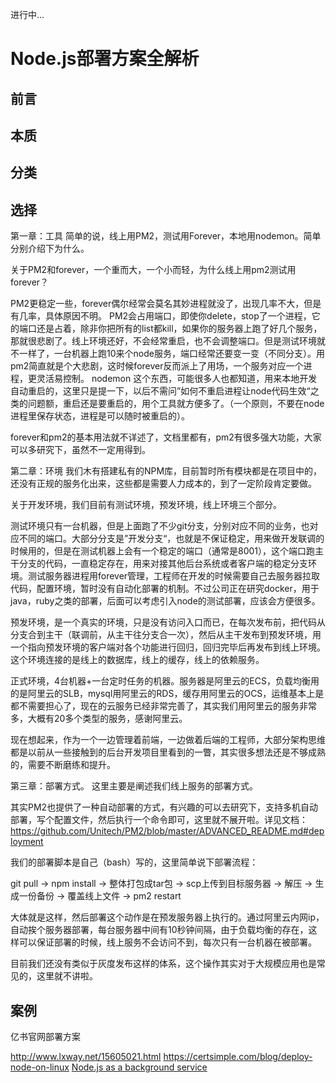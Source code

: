 进行中...

# Node.js部署方案全解析

## 前言

## 本质

## 分类

## 选择
第一章：工具
简单的说，线上用PM2，测试用Forever，本地用nodemon。简单分别介绍下为什么。

关于PM2和forever，一个重而大，一个小而轻，为什么线上用pm2测试用forever？

PM2更稳定一些，forever偶尔经常会莫名其妙进程就没了，出现几率不大，但是有几率，具体原因不明。
PM2会占用端口，即使你delete，stop了一个进程，它的端口还是占着，除非你把所有的list都kill，如果你的服务器上跑了好几个服务，那就很悲剧了。线上环境还好，不会经常重启，也不会调整端口。但是测试环境就不一样了，一台机器上跑10来个node服务，端口经常还要变一变（不同分支）。用pm2简直就是个大悲剧，这时候forever反而派上了用场，一个服务对应一个进程，更灵活易控制。
nodemon 这个东西，可能很多人也都知道，用来本地开发自动重启的，这里只是提一下，以后不需问”如何不重启进程让node代码生效“之类的问题额，重启还是要重启的，用个工具就方便多了。（一个原则，不要在node进程里保存状态，进程是可以随时被重启的）。

forever和pm2的基本用法就不详述了，文档里都有，pm2有很多强大功能，大家可以多研究下，虽然不一定用得到。

第二章：环境
我们木有搭建私有的NPM库，目前暂时所有模块都是在项目中的，还没有正规的服务化出来，这些都是需要人力成本的，到了一定阶段肯定要做。

关于开发环境，我们目前有测试环境，预发环境，线上环境三个部分。

测试环境只有一台机器，但是上面跑了不少git分支，分别对应不同的业务，也对应不同的端口。大部分分支是”开发分支“，也就是不保证稳定，用来做开发联调的时候用的，但是在测试机器上会有一个稳定的端口（通常是8001），这个端口跑主干分支的代码，一直稳定存在，用来对接其他后台系统或者客户端的稳定分支环境。测试服务器进程用forever管理，工程师在开发的时候需要自己去服务器拉取代码，配置环境，暂时没有自动化部署的机制。不过公司正在研究docker，用于java，ruby之类的部署，后面可以考虑引入node的测试部署，应该会方便很多。

预发环境，是一个真实的环境，只是没有访问入口而已，在每次发布前，把代码从分支合到主干（联调前，从主干往分支合一次），然后从主干发布到预发环境，用一个指向预发环境的客户端对各个功能进行回归，回归完毕后再发布到线上环境。这个环境连接的是线上的数据库，线上的缓存，线上的依赖服务。

正式环境，4台机器+一台定时任务的机器。服务器是阿里云的ECS，负载均衡用的是阿里云的SLB，mysql用阿里云的RDS，缓存用阿里云的OCS，运维基本上是都不需要担心了，现在的云服务已经非常完善了，其实我们用阿里云的服务非常多，大概有20多个类型的服务，感谢阿里云。

现在想起来，作为一个一边管理着前端，一边做着后端的工程师，大部分架构思维都是以前从一些接触到的后台开发项目里看到的一瞥，其实很多想法还是不够成熟的，需要不断磨练和提升。

第三章：部署方式。
这里主要是阐述我们线上服务的部署方式。

其实PM2也提供了一种自动部署的方式，有兴趣的可以去研究下，支持多机自动部署，写个配置文件，然后执行一个命令即可，这里就不展开啦。详见文档：https://github.com/Unitech/PM2/blob/master/ADVANCED_README.md#deployment

我们的部署脚本是自己（bash）写的，这里简单说下部署流程：

git pull -> npm install -> 整体打包成tar包 -> scp上传到目标服务器 -> 解压 -> 生成一份备份 -> 覆盖线上文件 -> pm2 restart

大体就是这样，然后部署这个动作是在预发服务器上执行的。通过阿里云内网ip，自动挨个服务器部署，每台服务器中间有10秒钟间隔，由于负载均衡的存在，这样可以保证部署的时候，线上服务不会访问不到，每次只有一台机器在被部署。

目前我们还没有类似于灰度发布这样的体系，这个操作其实对于大规模应用也是常见的，这里就不讲啦。
## 案例

亿书官网部署方案

http://www.lxway.net/15605021.html
https://certsimple.com/blog/deploy-node-on-linux
[Node.js as a background service](http://stackoverflow.com/questions/4018154/node-js-as-a-background-service)